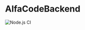 # AlfaCodeBackend

![Node.js CI](https://github.com/kisanola/AlphaCodeBackend/workflows/Node.js%20CI/badge.svg)
